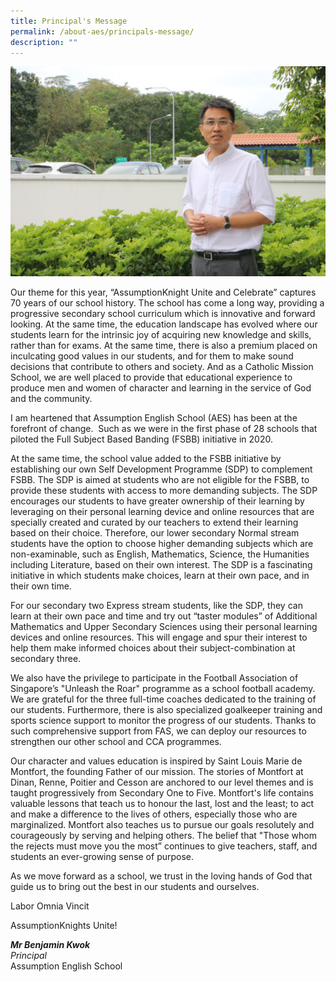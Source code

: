 ```yaml
---
title: Principal's Message
permalink: /about-aes/principals-message/
description: ""
---
```

![Mr Benjamin Kwok, Principal, Assumption English School](/images/Mr%20Benjamin%20Kwok.jpeg)

Our theme for this year, “AssumptionKnight Unite and Celebrate” captures 70 years of our school history. The school has come a long way, providing a progressive secondary school curriculum which is innovative and forward looking. At the same time, the education landscape has evolved where our students learn for the intrinsic joy of acquiring new knowledge and skills, rather than for exams. At the same time, there is also a premium placed on inculcating good values in our students, and for them to make sound decisions that contribute to others and society. And as a Catholic Mission School, we are well placed to provide that educational experience to produce men and women of character and learning in the service of God and the community.  

I am heartened that Assumption English School (AES) has been at the forefront of change.  Such as we were in the first phase of 28 schools that piloted the Full Subject Based Banding (FSBB) initiative in 2020.

At the same time, the school value added to the FSBB initiative by establishing our own Self Development Programme (SDP) to complement FSBB. The SDP is aimed at students who are not eligible for the FSBB, to provide these students with access to more demanding subjects. The SDP encourages our students to have greater ownership of their learning by leveraging on their personal learning device and online resources that are specially created and curated by our teachers to extend their learning based on their choice. Therefore, our lower secondary Normal stream students have the option to choose higher demanding subjects which are non-examinable, such as English, Mathematics, Science, the Humanities including Literature, based on their own interest. The SDP is a fascinating initiative in which students make choices, learn at their own pace, and in their own time.

For our secondary two Express stream students, like the SDP, they can learn at their own pace and time and try out “taster modules” of Additional Mathematics and Upper Secondary Sciences using their personal learning devices and online resources. This will engage and spur their interest to help them make informed choices about their subject-combination at secondary three.

We also have the privilege to participate in the Football Association of Singapore’s "Unleash the Roar" programme as a school football academy. We are grateful for the three full-time coaches dedicated to the training of our students. Furthermore, there is also specialized goalkeeper training and sports science support to monitor the progress of our students. Thanks to such comprehensive support from FAS, we can deploy our resources to strengthen our other school and CCA programmes.

Our character and values education is inspired by Saint Louis Marie de Montfort, the founding Father of our mission. The stories of Montfort at Dinan, Renne, Poitier and Cesson are anchored to our level themes and is taught progressively from Secondary One to Five. Montfort's life contains valuable lessons that teach us to honour the last, lost and the least; to act and make a difference to the lives of others, especially those who are marginalized. Montfort also teaches us to pursue our goals resolutely and courageously by serving and helping others. The belief that "Those whom the rejects must move you the most” continues to give teachers, staff, and students an ever-growing sense of purpose.

As we move forward as a school, we trust in the loving hands of God that guide us to bring out the best in our students and ourselves.

Labor Omnia Vincit

AssumptionKnights Unite!

**_Mr Benjamin Kwok_** <br>
_Principal_ <br>
Assumption English School